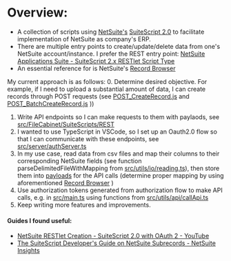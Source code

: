 # Overview:
- A collection of scripts using [NetSuite's](https://www.netsuite.com/portal/home.shtml) [SuiteScript 2.0](https://docs.oracle.com/en/cloud/saas/netsuite/ns-online-help/article_4140956840.html) to facilitate implementation of NetSuite as company's ERP.
- There are multiple entry points to create/update/delete data from one's NetSuite account/instance. I prefer the REST entry point: [NetSuite Applications Suite - SuiteScript 2.x RESTlet Script Type](https://docs.oracle.com/en/cloud/saas/netsuite/ns-online-help/section_4387799403.html)
- An essential reference for is NetSuite's [Record Browser](https://system.netsuite.com/help/helpcenter/en_US/srbrowser/Browser2024_2/script/record/account.html) 

My current approach is as follows:
0. Determine desired objective. For example, if I need to upload a substantial amount of data, I can create records through POST requests (see [POST_CreateRecord.js](https://github.com/AndrewGarwood/NetSuite/blob/master/SuiteCloud/src/FileCabinet/SuiteScripts/REST/POST_CreateRecord.js) and [POST_BatchCreateRecord.js](https://github.com/AndrewGarwood/NetSuite/blob/master/SuiteCloud/src/FileCabinet/SuiteScripts/REST/POST_BatchCreateRecord.js) ))
1. Write API endpoints so I can make requests to them with paylaods, see [src/FileCabinet/SuiteScripts/REST](https://github.com/AndrewGarwood/NetSuite/tree/master/SuiteCloud/src/FileCabinet/SuiteScripts/REST)
2. I wanted to use TypeScript in VSCode, so I set up an Oauth2.0 flow so that I can communicate with these endpoints, see [src/server/authServer.ts](https://github.com/AndrewGarwood/NetSuite/blob/master/SuiteCloud/src/server/authServer.ts)
3. In my use case, read data from csv files and map their columns to their corresponding NetSuite fields (see function parseDelimitedFileWithMapping from [src/utils/io/reading.ts](https://github.com/AndrewGarwood/NetSuite/blob/master/SuiteCloud/src/utils/io/reading.ts)), then store them into [payloads](https://github.com/AndrewGarwood/NetSuite/blob/master/SuiteCloud/src/utils/api/samplePayloads.ts) for the API calls (determine proper mapping by using aforementioned [Record Browser](https://system.netsuite.com/help/helpcenter/en_US/srbrowser/Browser2024_2/script/record/account.html) )
4. Use authorization tokens generated from authorization flow to make API calls, e.g. in [src/main.ts](https://github.com/AndrewGarwood/NetSuite/blob/master/SuiteCloud/src/main.ts) using functions from [src/utils/api/callApi.ts](https://github.com/AndrewGarwood/NetSuite/blob/master/SuiteCloud/src/utils/api/callApi.ts)
5. Keep writing more features and improvements.

#### Guides I found useful: 
- [NetSuite RESTlet Creation - SuiteScript 2.0 with OAuth 2 - YouTube](https://www.youtube.com/watch?v=MAOMQp5dh0U)
- [The SuiteScript Developer's Guide on NetSuite Subrecords - NetSuite Insights](https://netsuite.smash-ict.com/suitescript-developers-guide-on-netsuite-subrecords-part-1/)
